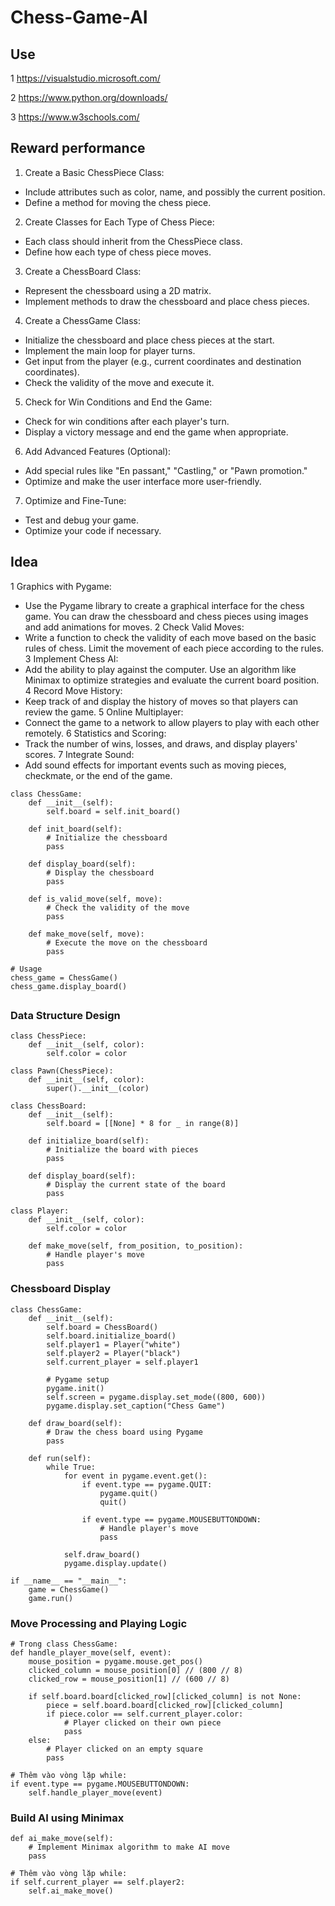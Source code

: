 # Chess-Game-AI

## Use
1 https://visualstudio.microsoft.com/ 

2 https://www.python.org/downloads/

3 https://www.w3schools.com/

## Reward performance
1. Create a Basic ChessPiece Class:
- Include attributes such as color, name, and possibly the current position.
- Define a method for moving the chess piece.
2. Create Classes for Each Type of Chess Piece:
- Each class should inherit from the ChessPiece class.
- Define how each type of chess piece moves.
3. Create a ChessBoard Class:
- Represent the chessboard using a 2D matrix.
- Implement methods to draw the chessboard and place chess pieces.
4. Create a ChessGame Class:
- Initialize the chessboard and place chess pieces at the start.
- Implement the main loop for player turns.
- Get input from the player (e.g., current coordinates and destination coordinates).
- Check the validity of the move and execute it.
5. Check for Win Conditions and End the Game:
- Check for win conditions after each player's turn.
- Display a victory message and end the game when appropriate.
6. Add Advanced Features (Optional):
- Add special rules like "En passant," "Castling," or "Pawn promotion."
- Optimize and make the user interface more user-friendly.
7. Optimize and Fine-Tune:
- Test and debug your game.
- Optimize your code if necessary.

## Idea
1 Graphics with Pygame:
- Use the Pygame library to create a graphical interface for the chess game. You can draw the chessboard and chess pieces using images and add animations for moves.
2 Check Valid Moves:
- Write a function to check the validity of each move based on the basic rules of chess. Limit the movement of each piece according to the rules.
3 Implement Chess AI:
- Add the ability to play against the computer. Use an algorithm like Minimax to optimize strategies and evaluate the current board position.
4 Record Move History:
- Keep track of and display the history of moves so that players can review the game.
5 Online Multiplayer:
- Connect the game to a network to allow players to play with each other remotely.
6 Statistics and Scoring:
- Track the number of wins, losses, and draws, and display players' scores.
7 Integrate Sound:
- Add sound effects for important events such as moving pieces, checkmate, or the end of the game.
```
class ChessGame:
    def __init__(self):
        self.board = self.init_board()

    def init_board(self):
        # Initialize the chessboard
        pass

    def display_board(self):
        # Display the chessboard
        pass

    def is_valid_move(self, move):
        # Check the validity of the move
        pass

    def make_move(self, move):
        # Execute the move on the chessboard
        pass

# Usage
chess_game = ChessGame()
chess_game.display_board()
```
##
### Data Structure Design
```
class ChessPiece:
    def __init__(self, color):
        self.color = color

class Pawn(ChessPiece):
    def __init__(self, color):
        super().__init__(color)

class ChessBoard:
    def __init__(self):
        self.board = [[None] * 8 for _ in range(8)]

    def initialize_board(self):
        # Initialize the board with pieces
        pass

    def display_board(self):
        # Display the current state of the board
        pass

class Player:
    def __init__(self, color):
        self.color = color

    def make_move(self, from_position, to_position):
        # Handle player's move
        pass
```

### Chessboard Display
```
class ChessGame:
    def __init__(self):
        self.board = ChessBoard()
        self.board.initialize_board()
        self.player1 = Player("white")
        self.player2 = Player("black")
        self.current_player = self.player1

        # Pygame setup
        pygame.init()
        self.screen = pygame.display.set_mode((800, 600))
        pygame.display.set_caption("Chess Game")

    def draw_board(self):
        # Draw the chess board using Pygame
        pass

    def run(self):
        while True:
            for event in pygame.event.get():
                if event.type == pygame.QUIT:
                    pygame.quit()
                    quit()

                if event.type == pygame.MOUSEBUTTONDOWN:
                    # Handle player's move
                    pass

            self.draw_board()
            pygame.display.update()

if __name__ == "__main__":
    game = ChessGame()
    game.run()
```
### Move Processing and Playing Logic
```
# Trong class ChessGame:
def handle_player_move(self, event):
    mouse_position = pygame.mouse.get_pos()
    clicked_column = mouse_position[0] // (800 // 8)
    clicked_row = mouse_position[1] // (600 // 8)

    if self.board.board[clicked_row][clicked_column] is not None:
        piece = self.board.board[clicked_row][clicked_column]
        if piece.color == self.current_player.color:
            # Player clicked on their own piece
            pass
    else:
        # Player clicked on an empty square
        pass

# Thêm vào vòng lặp while:
if event.type == pygame.MOUSEBUTTONDOWN:
    self.handle_player_move(event)
```
### Build AI using Minimax
```
def ai_make_move(self):
    # Implement Minimax algorithm to make AI move
    pass

# Thêm vào vòng lặp while:
if self.current_player == self.player2:
    self.ai_make_move()
```
